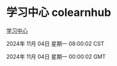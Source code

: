 # 学习中心 colearnhub
[学习中心](http://219.139.197.74:56308/colearnhub/)

2024年 11月 04日 星期一 08:00:02 CST

2024年 11月 04日 星期一 00:00:02 GMT
